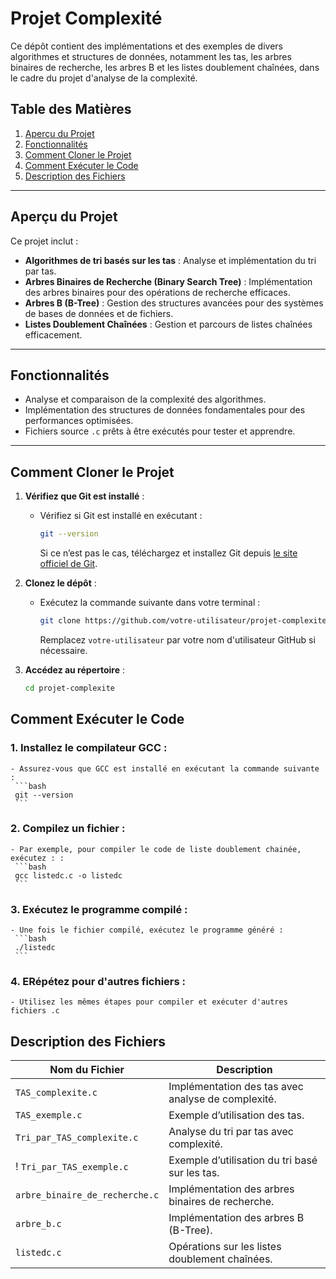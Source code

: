 # **Projet Complexité**

Ce dépôt contient des implémentations et des exemples de divers algorithmes et structures de données, notamment les tas, les arbres binaires de recherche, les arbres B et les listes doublement chaînées, dans le cadre du projet d'analyse de la complexité.

## **Table des Matières**
1. [Aperçu du Projet](#aperçu-du-projet)
2. [Fonctionnalités](#fonctionnalités)
3. [Comment Cloner le Projet](#comment-cloner-le-projet)
4. [Comment Exécuter le Code](#comment-exécuter-le-code)
5. [Description des Fichiers](#description-des-fichiers)

---

## **Aperçu du Projet**

Ce projet inclut :
- **Algorithmes de tri basés sur les tas** : Analyse et implémentation du tri par tas.
- **Arbres Binaires de Recherche (Binary Search Tree)** : Implémentation des arbres binaires pour des opérations de recherche efficaces.
- **Arbres B (B-Tree)** : Gestion des structures avancées pour des systèmes de bases de données et de fichiers.
- **Listes Doublement Chaînées** : Gestion et parcours de listes chaînées efficacement.

---

## **Fonctionnalités**
- Analyse et comparaison de la complexité des algorithmes.
- Implémentation des structures de données fondamentales pour des performances optimisées.
- Fichiers source `.c` prêts à être exécutés pour tester et apprendre.

---

## **Comment Cloner le Projet**

1. **Vérifiez que Git est installé** :
   - Vérifiez si Git est installé en exécutant :
     ```bash
     git --version
     ```
     Si ce n’est pas le cas, téléchargez et installez Git depuis [le site officiel de Git](https://git-scm.com/).

2. **Clonez le dépôt** :
   - Exécutez la commande suivante dans votre terminal :
     ```bash
     git clone https://github.com/votre-utilisateur/projet-complexite.git
     ```
     Remplacez `votre-utilisateur` par votre nom d'utilisateur GitHub si nécessaire.

3. **Accédez au répertoire** :
   ```bash
   cd projet-complexite

## **Comment Exécuter le Code**

### 1. Installez le compilateur GCC :

    - Assurez-vous que GCC est installé en exécutant la commande suivante :
     ```bash
     git --version
     ```

### 2. Compilez un fichier :

    - Par exemple, pour compiler le code de liste doublement chainée, exécutez : :
     ```bash
     gcc listedc.c -o listedc
     ```

### 3. Exécutez le programme compilé :

    - Une fois le fichier compilé, exécutez le programme généré :
     ```bash
     ./listedc
     ```

### 4. ERépétez pour d'autres fichiers :

    - Utilisez les mêmes étapes pour compiler et exécuter d'autres fichiers .c

## **Description des Fichiers**

| **Nom du Fichier**              | **Description**                                             |
|---------------------------------|-------------------------------------------------------------|
| `TAS_complexite.c`              | Implémentation des tas avec analyse de complexité.         |
| `TAS_exemple.c`                 | Exemple d’utilisation des tas.                             |
| `Tri_par_TAS_complexite.c`      | Analyse du tri par tas avec complexité.                    |
! `Tri_par_TAS_exemple.c`         | Exemple d’utilisation du tri basé sur les tas.             |
| `arbre_binaire_de_recherche.c`  | Implémentation des arbres binaires de recherche.           |
| `arbre_b.c`                     | Implémentation des arbres B (B-Tree).                      |
| `listedc.c`                     | Opérations sur les listes doublement chaînées.             |
